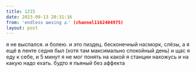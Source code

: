 ```yaml
---
title: 1215
date: 2023-09-13 20:31:16
from: 'endless шизing ⍼' (channel1162404975)
layout: post
---
```


я не выспался. и болею. и это пиздец.
бесконечный насморк, слёзы, а я ещё в ленте седня был (хотя там максимально спокойный день)
и щас я еду к себе, и 5 минут я не мог понять на какой я станции нахожусь и на какую надо ехать. будто я пьяный без аффекта
